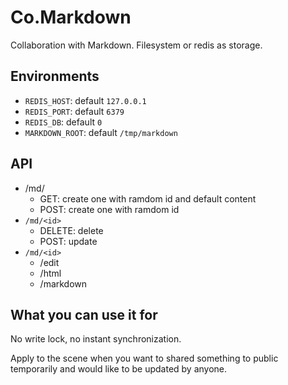 # Co.Markdown

Collaboration with Markdown. Filesystem or redis as storage.

## Environments

* `REDIS_HOST`: default `127.0.0.1`
* `REDIS_PORT`: default `6379`
* `REDIS_DB`: default `0`
* `MARKDOWN_ROOT`: default `/tmp/markdown`

## API

* /md/
    * GET:  create one with ramdom id and default content
    * POST: create one with ramdom id
* `/md/<id>`
    * DELETE: delete
    * POST: update
* `/md/<id>`
    * /edit
    * /html
    * /markdown

## What you can use it for

No write lock, no instant synchronization.

Apply to the scene when you want to shared something to public temporarily and would like to be updated by anyone.
